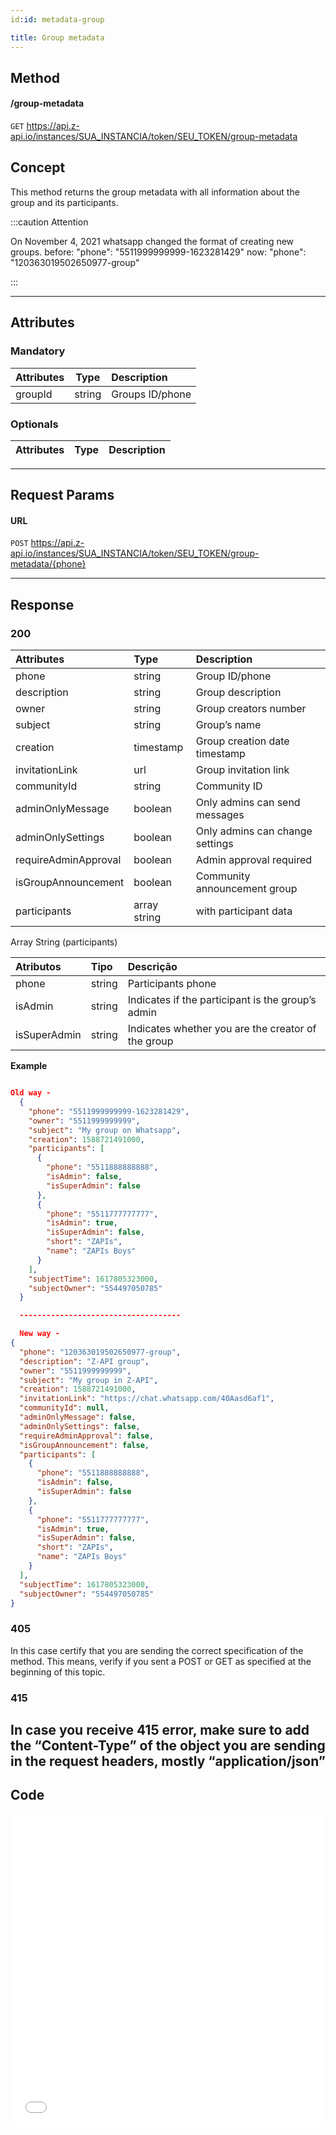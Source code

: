 ```yaml
---
id:id: metadata-group

title: Group metadata
---
```


## Method

#### /group-metadata

`GET` https://api.z-api.io/instances/SUA_INSTANCIA/token/SEU_TOKEN/group-metadata

## Concept

This method returns the group metadata with all information about the group and its participants.

:::caution Attention

On November 4, 2021 whatsapp changed the format of creating new groups. before: "phone": "5511999999999-1623281429" now: "phone": "120363019502650977-group"

:::

---

## Attributes

### Mandatory

| Attributes|  Type  | Description        |
| :-------- | :----: | :--------------- |
| groupId   | string | Groups ID/phone |

### Optionals 

| Attributes | Type | Description |
| :-------- | :--: | :-------- |

---

## Request Params

#### URL

`POST` https://api.z-api.io/instances/SUA_INSTANCIA/token/SEU_TOKEN/group-metadata/{phone}

---

## Response

### 200

| Attributes          | Type         | Description                           |
| :----------------   | :----------- | :------------------------------------ |
| phone               | string       | Group ID/phone                        |
| description         | string       | Group description                     |
| owner               | string       | Group creators number                 |
| subject             | string       | Group’s name                          |
| creation            | timestamp    | Group creation date timestamp         |  
| invitationLink      | url          | Group invitation link                 |  
| communityId         | string       | Community ID                          |  
| adminOnlyMessage    | boolean      | Only admins can send messages         |  
| adminOnlySettings   | boolean      | Only admins can change settings       |  
| requireAdminApproval| boolean      | Admin approval required               |  
| isGroupAnnouncement | boolean      | Community announcement group          |  
| participants        | array string | with participant data                 |

Array String (participants)

| Atributos    | Tipo   | Descrição                                         |
| :----------- | :----- | :------------------------------------------------ |
| phone        | string | Participants phone                                |
| isAdmin      | string | Indicates if the participant is the group’s admin |
| isSuperAdmin | string | Indicates whether you are the creator of the group|

<!-- | short        | string | Participant’s short name                          |
| name         | string | Participant’s name                                | -->


**Example**

```json

Old way -
  {
    "phone": "5511999999999-1623281429",
    "owner": "5511999999999",
    "subject": "My group on Whatsapp",
    "creation": 1588721491000,
    "participants": [
      {
        "phone": "5511888888888",
        "isAdmin": false,
        "isSuperAdmin": false
      },
      {
        "phone": "5511777777777",
        "isAdmin": true,
        "isSuperAdmin": false,
        "short": "ZAPIs",
        "name": "ZAPIs Boys"
      }
    ],
    "subjectTime": 1617805323000,
    "subjectOwner": "554497050785"
  }

  ------------------------------------

  New way -
{
  "phone": "120363019502650977-group",
  "description": "Z-API group",
  "owner": "5511999999999",
  "subject": "My group in Z-API",
  "creation": 1588721491000,
  "invitationLink": "https://chat.whatsapp.com/40Aasd6af1",
  "communityId": null,
  "adminOnlyMessage": false,
  "adminOnlySettings": false,
  "requireAdminApproval": false,
  "isGroupAnnouncement": false,
  "participants": [
    {
      "phone": "5511888888888",
      "isAdmin": false,
      "isSuperAdmin": false
    },
    {
      "phone": "5511777777777",
      "isAdmin": true,
      "isSuperAdmin": false,
      "short": "ZAPIs",
      "name": "ZAPIs Boys"
    }
  ],
  "subjectTime": 1617805323000,
  "subjectOwner": "554497050785"
}

```

### 405

In this case certify that you are sending the correct specification of the method. This means, verify if you sent a POST or GET as specified at the beginning of this topic.
### 415

In case you receive 415 error, make sure to add the “Content-Type” of the object you are sending in the request headers, mostly “application/json”
---

## Code

<iframe src="//api.apiembed.com/?source=https://raw.githubusercontent.com/Z-API/z-api-docs/main/json-examples/get-group-metadata.json&targets=all" frameborder="0" scrolling="no" width="100%" height="500px" seamless></iframe>
